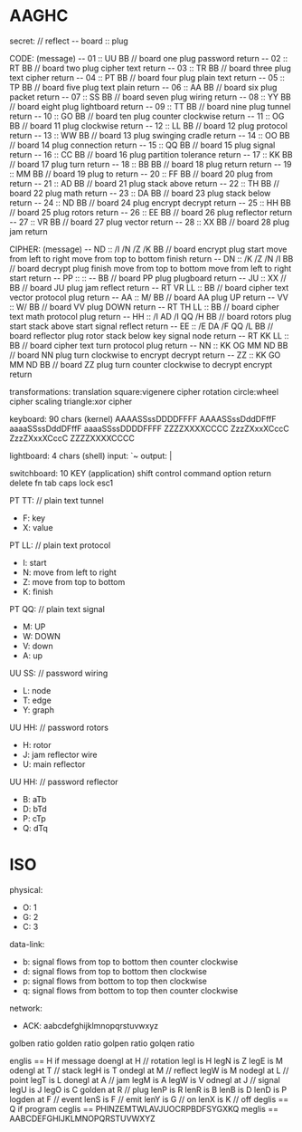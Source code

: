 AAGHC
=====
secret:
// reflect
-- board
:: plug

CODE:          (message)
-- 01 :: UU BB // board one plug password return
-- 02 :: RT BB // board two plug cipher text return
-- 03 :: TR BB // board three plug text cipher return
-- 04 :: PT BB // board four plug plain text return
-- 05 :: TP BB // board five plug text plain return
-- 06 :: AA BB // board six plug packet return
-- 07 :: SS BB // board seven plug wiring return
-- 08 :: YY BB // board eight plug lightboard return
-- 09 :: TT BB // board nine plug tunnel return
-- 10 :: GO BB // board ten plug counter clockwise return
-- 11 :: OG BB // board 11 plug clockwise return
-- 12 :: LL BB // board 12 plug protocol return
-- 13 :: WW BB // board 13 plug swinging cradle return
-- 14 :: OO BB // board 14 plug connection return
-- 15 :: QQ BB // board 15 plug signal return
-- 16 :: CC BB // board 16 plug partition tolerance return
-- 17 :: KK BB // board 17 plug turn return
-- 18 :: BB BB // board 18 plug return return
-- 19 :: MM BB // board 19 plug to return
-- 20 :: FF BB // board 20 plug from return
-- 21 :: AD BB // board 21 plug stack above return
-- 22 :: TH BB // board 22 plug math return
-- 23 :: DA BB // board 23 plug stack below return
-- 24 :: ND BB // board 24 plug encrypt decrypt return
-- 25 :: HH BB // board 25 plug rotors return
-- 26 :: EE BB // board 26 plug reflector return
-- 27 :: VR BB // board 27 plug vector return
-- 28 :: XX BB // board 28 plug jam return

CIPHER:                         (message)
-- ND :: /I /N /Z /K BB         // board encrypt plug start move from left to right move from top to bottom finish return
-- DN :: /K /Z /N /I BB         // board decrypt plug finish move from top to bottom move from left to right start return
-- PP :: :: -- BB               // board PP plug plugboard return
-- JU :: XX // BB               // board JU plug jam reflect return
-- RT VR LL :: BB               // board cipher text vector protocol plug return
-- AA :: M/ BB                  // board AA plug UP return
-- VV :: W/ BB                  // board VV plug DOWN return
-- RT TH LL :: BB               // board cipher text math protocol plug return
-- HH :: /I AD /I QQ /H BB      // board rotors plug start stack above start signal reflect return
-- EE :: /E DA /F QQ /L BB      // board reflector plug rotor stack below key signal node return
-- RT KK LL :: BB               // board cipher text turn protocol plug return
-- NN :: KK OG MM ND BB         // board NN plug turn clockwise to encrypt decrypt return
-- ZZ :: KK GO MM ND BB         // board ZZ plug turn counter clockwise to decrypt encrypt return

transformations: 
translation      square:vigenere cipher
rotation         circle:wheel cipher
scaling        triangle:xor cipher

keyboard: 90 chars (kernel)
AAAASSssDDDDFFFF
AAAASSssDddDFffF
aaaaSSssDddDFffF
aaaaSSssDDDDFFFF
  ZZZZXXXXCCCC
  ZzzZXxxXCccC
  ZzzZXxxXCccC
  ZZZZXXXXCCCC

lightboard: 4 chars (shell)
input: `~
output: \|

switchboard: 10 KEY (application)
shift
control
command
option
return
delete
fn
tab
caps lock
esc1

PT TT:                                  // plain text tunnel
- F: key
- X: value

PT LL:                                  // plain text protocol
- I: start
- N: move from left to right
- Z: move from top to bottom
- K: finish

PT QQ:                                  // plain text signal
- M: UP
- W: DOWN
- V: down
- A: up

UU SS:                                  // password wiring
- L: node
- T: edge
- Y: graph

UU HH:                                  // password rotors
- H: rotor
- J: jam reflector wire
- U: main reflector

UU HH:                                  // password reflector
- B: aTb
- D: bTd
- P: cTp
- Q: dTq

ISO
===
physical:
- O: 1
- G: 2
- C: 3

data-link:
- b: signal flows from top to bottom then counter clockwise
- d: signal flows from top to bottom then clockwise
- p: signal flows from bottom to top then clockwise
- q: signal flows from bottom to top then counter clockwise

network:
- ACK: aabcdefghijklmnopqrstuvwxyz

golben ratio
golden ratio
golpen ratio
golqen ratio

englis == H if message
doengl at H // rotation
  legI is H
  legN is Z
  legE is M
odengl at T // stack
  legH is T
ondegl at M // reflect
  legW is M
nodegl at L // point
  legT is L
donegl at A // jam
  legM is A
  legW is V
odnegl at J // signal
  legU is J
  legO is C
golden at R // plug
  lenP is R
  lenR is B
  lenB is D
  lenD is P
logden at F // event
  lenS is F // emit
  lenY is G // on
  lenX is K // off
deglis == Q if program
ceglis == PHINZEMTWLAVJUOCRPBDFSYGXKQ
meglis == AABCDEFGHIJKLMNOPQRSTUVWXYZ